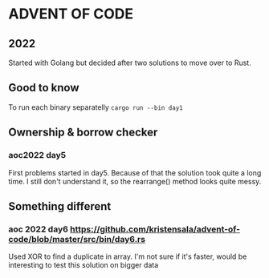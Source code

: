 # ADVENT OF CODE
## 2022
Started with Golang but decided after two solutions to move over to Rust.

## Good to know
To run each binary separatelly `cargo run --bin day1`

## Ownership & borrow checker
### aoc2022 day5
First problems started in day5. Because of that the solution took quite a long time.
I still don't understand it, so the rearrange() method looks quite messy.

## Something different
### aoc 2022 day6 https://github.com/kristensala/advent-of-code/blob/master/src/bin/day6.rs 
Used XOR to find a duplicate in array. I'm not sure if it's faster, would be interesting to test this solution on bigger data
